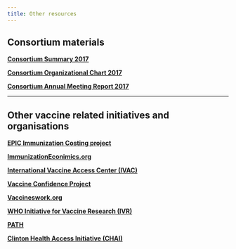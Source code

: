 ```yaml
---   
title: Other resources   
---   
```

## Consortium materials

**[Consortium Summary 2017](/resources/VIMC_consortium_summary_2017.pdf)**

**[Consortium Organizational Chart 2017](/resources/VIMC_orgchart_2017.pdf)**

**[Consortium Annual Meeting Report 2017](/resources/VIMC_consortium_annual_meeting_report_2017.pdf)**   

---        

## Other vaccine related initiatives and organisations

**[EPIC Immunization Costing project](https://www.hsph.harvard.edu/epic/)**    

**[ImmunizationEconimics.org](http://immunizationeconomics.org/)**   

**[International Vaccine Access Center (IVAC)](http://www.jhsph.edu/research/centers-and-institutes/ivac/)**  

**[Vaccine Confidence Project](http://www.vaccineconfidence.org/)**   

**[Vaccineswork.org](http://www.vaccineswork.org/)**    

**[WHO Initiative for Vaccine Research (IVR)](http://www.who.int/immunization/en/)**   

**[PATH](http://www.path.org/)**   

**[Clinton Health Access Initiative (CHAI)](http://www.clintonhealthaccess.org/program/vaccines/)**      




